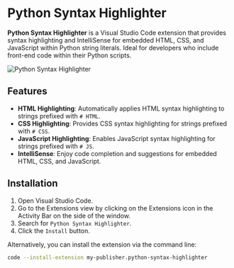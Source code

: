 # Python Syntax Highlighter

**Python Syntax Highlighter** is a Visual Studio Code extension that provides syntax highlighting and IntelliSense for embedded HTML, CSS, and JavaScript within Python string literals. Ideal for developers who include front-end code within their Python scripts.

![Python Syntax Highlighter](https://example.com/screenshot.png) <!-- Replace with an actual screenshot of your extension -->

## Features

- **HTML Highlighting**: Automatically applies HTML syntax highlighting to strings prefixed with `# HTML`.
- **CSS Highlighting**: Provides CSS syntax highlighting for strings prefixed with `# CSS`.
- **JavaScript Highlighting**: Enables JavaScript syntax highlighting for strings prefixed with `# JS`.
- **IntelliSense**: Enjoy code completion and suggestions for embedded HTML, CSS, and JavaScript.

## Installation

1. Open Visual Studio Code.
2. Go to the Extensions view by clicking on the Extensions icon in the Activity Bar on the side of the window.
3. Search for `Python Syntax Highlighter`.
4. Click the `Install` button.

Alternatively, you can install the extension via the command line:

```bash
code --install-extension my-publisher.python-syntax-highlighter
